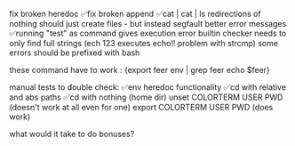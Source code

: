 fix broken heredoc
✅fix broken append
✅cat | cat | ls
redirections of nothing should just create files - but instead segfault
better error messages
✅running "test" as command gives execution error
builtin checker needs to only find full strings (ech 123 executes echo!! problem with strcmp)
some errors should be prefixed with bash

these command have to work : 
{export feer
env | grep feer
echo $feer}

manual tests to double check:
✅env
heredoc functionality
✅cd with relative and abs paths
✅cd with nothing (home dir)
unset COLORTERM USER PWD (doesn't work at all even for one)
export COLORTERM USER PWD (does work)

what would it take to do bonuses?
